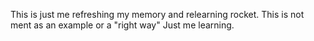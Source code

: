 This is just me refreshing my memory and relearning rocket.
This is not ment as an example or a "right way"
Just me learning.